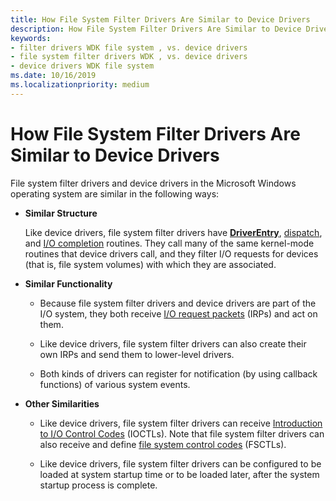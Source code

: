 ```yaml
---
title: How File System Filter Drivers Are Similar to Device Drivers
description: How File System Filter Drivers Are Similar to Device Drivers
keywords:
- filter drivers WDK file system , vs. device drivers
- file system filter drivers WDK , vs. device drivers
- device drivers WDK file system
ms.date: 10/16/2019
ms.localizationpriority: medium
---
```


# How File System Filter Drivers Are Similar to Device Drivers

File system filter drivers and device drivers in the Microsoft Windows operating system are similar in the following ways:

- **Similar Structure**

  Like device drivers, file system filter drivers have [**DriverEntry**](/windows-hardware/drivers/ddi/wdm/nc-wdm-driver_initialize), [dispatch](../kernel/writing-dispatch-routines.md), and [I/O completion](../kernel/using-iocompletion-routines.md) routines. They call many of the same kernel-mode routines that device drivers call, and they filter I/O requests for devices (that is, file system volumes) with which they are associated.

- **Similar Functionality**

  - Because file system filter drivers and device drivers are part of the I/O system, they both receive [I/O request packets](../kernel/packet-driven-i-o-with-reusable-irps.md) (IRPs) and act on them.

  - Like device drivers, file system filter drivers can also create their own IRPs and send them to lower-level drivers.

  - Both kinds of drivers can register for notification (by using callback functions) of various system events.

- **Other Similarities**

  - Like device drivers, file system filter drivers can receive [Introduction to I/O Control Codes](../kernel/introduction-to-i-o-control-codes.md) (IOCTLs). Note that file system filter drivers can also receive and define [file system control codes](/windows-hardware/drivers/ddi/index) (FSCTLs).

  - Like device drivers, file system filter drivers can be configured to be loaded at system startup time or to be loaded later, after the system startup process is complete.
